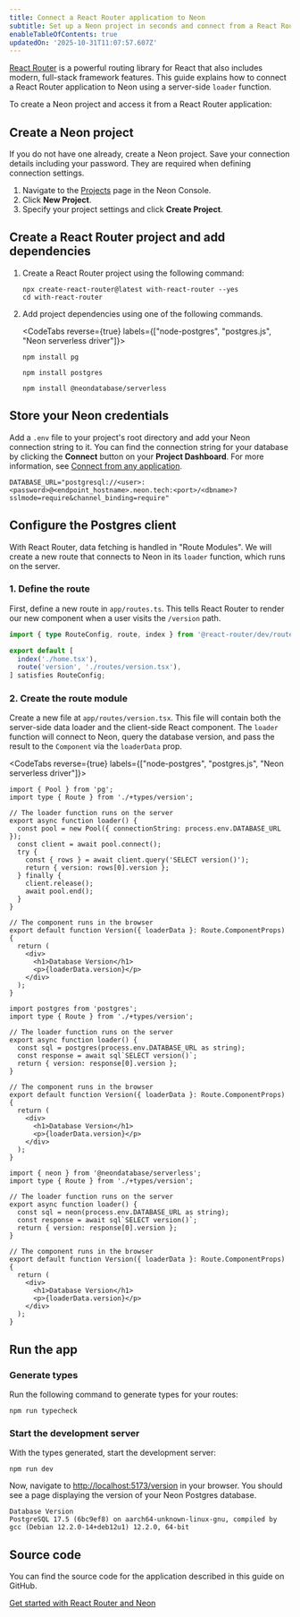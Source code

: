 ```yaml
---
title: Connect a React Router application to Neon
subtitle: Set up a Neon project in seconds and connect from a React Router application
enableTableOfContents: true
updatedOn: '2025-10-31T11:07:57.607Z'
---
```


[React Router](https://reactrouter.com/home) is a powerful routing library for React that also includes modern, full-stack framework features. This guide explains how to connect a React Router application to Neon using a server-side `loader` function.

To create a Neon project and access it from a React Router application:

<Steps>

## Create a Neon project

If you do not have one already, create a Neon project. Save your connection details including your password. They are required when defining connection settings.

1. Navigate to the [Projects](https://console.neon.tech/app/projects) page in the Neon Console.
2. Click **New Project**.
3. Specify your project settings and click **Create Project**.

## Create a React Router project and add dependencies

1. Create a React Router project using the following command:

   ```shell
   npx create-react-router@latest with-react-router --yes
   cd with-react-router
   ```

2. Add project dependencies using one of the following commands.

   <CodeTabs reverse={true} labels={["node-postgres", "postgres.js", "Neon serverless driver"]}>

   ```shell
   npm install pg
   ```

   ```shell
   npm install postgres
   ```

   ```shell
   npm install @neondatabase/serverless
   ```

   </CodeTabs>

## Store your Neon credentials

Add a `.env` file to your project's root directory and add your Neon connection string to it. You can find the connection string for your database by clicking the **Connect** button on your **Project Dashboard**. For more information, see [Connect from any application](/docs/connect/connect-from-any-app).

```shell shouldWrap
DATABASE_URL="postgresql://<user>:<password>@<endpoint_hostname>.neon.tech:<port>/<dbname>?sslmode=require&channel_binding=require"
```

## Configure the Postgres client

With React Router, data fetching is handled in "Route Modules". We will create a new route that connects to Neon in its `loader` function, which runs on the server.

### 1. Define the route

First, define a new route in `app/routes.ts`. This tells React Router to render our new component when a user visits the `/version` path.

```typescript {5} filename=app/routes.ts
import { type RouteConfig, route, index } from '@react-router/dev/routes';

export default [
  index('./home.tsx'),
  route('version', './routes/version.tsx'),
] satisfies RouteConfig;
```

### 2. Create the route module

Create a new file at `app/routes/version.tsx`. This file will contain both the server-side data loader and the client-side React component. The `loader` function will connect to Neon, query the database version, and pass the result to the `Component` via the `loaderData` prop.

<CodeTabs reverse={true} labels={["node-postgres", "postgres.js", "Neon serverless driver"]}>

```tsx filename=app/routes/version.tsx
import { Pool } from 'pg';
import type { Route } from './+types/version';

// The loader function runs on the server
export async function loader() {
  const pool = new Pool({ connectionString: process.env.DATABASE_URL });
  const client = await pool.connect();
  try {
    const { rows } = await client.query('SELECT version()');
    return { version: rows[0].version };
  } finally {
    client.release();
    await pool.end();
  }
}

// The component runs in the browser
export default function Version({ loaderData }: Route.ComponentProps) {
  return (
    <div>
      <h1>Database Version</h1>
      <p>{loaderData.version}</p>
    </div>
  );
}
```

```tsx filename=app/routes/version.tsx
import postgres from 'postgres';
import type { Route } from './+types/version';

// The loader function runs on the server
export async function loader() {
  const sql = postgres(process.env.DATABASE_URL as string);
  const response = await sql`SELECT version()`;
  return { version: response[0].version };
}

// The component runs in the browser
export default function Version({ loaderData }: Route.ComponentProps) {
  return (
    <div>
      <h1>Database Version</h1>
      <p>{loaderData.version}</p>
    </div>
  );
}
```

```tsx filename=app/routes/version.tsx
import { neon } from '@neondatabase/serverless';
import type { Route } from './+types/version';

// The loader function runs on the server
export async function loader() {
  const sql = neon(process.env.DATABASE_URL as string);
  const response = await sql`SELECT version()`;
  return { version: response[0].version };
}

// The component runs in the browser
export default function Version({ loaderData }: Route.ComponentProps) {
  return (
    <div>
      <h1>Database Version</h1>
      <p>{loaderData.version}</p>
    </div>
  );
}
```

</CodeTabs>

## Run the app

### Generate types

Run the following command to generate types for your routes:

```shell
npm run typecheck
```

### Start the development server

With the types generated, start the development server:

```shell
npm run dev
```

Now, navigate to [http://localhost:5173/version](http://localhost:5173/version) in your browser. You should see a page displaying the version of your Neon Postgres database.

```text shouldWrap
Database Version
PostgreSQL 17.5 (6bc9ef8) on aarch64-unknown-linux-gnu, compiled by gcc (Debian 12.2.0-14+deb12u1) 12.2.0, 64-bit
```

</Steps>

## Source code

You can find the source code for the application described in this guide on GitHub.

<DetailIconCards>

<a href="https://github.com/neondatabase/examples/tree/main/with-react-router" description="Get started with React Router and Neon" icon="github">Get started with React Router and Neon</a>

</DetailIconCards>

<NeedHelp/>

